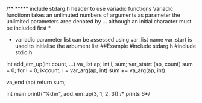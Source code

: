/**
***** include stdarg.h header to use variadic functions
  Variadic functionn takes an unlimuted numbers of arguments as parameter
  the unlimited parameters aree denoted by ...
  although an initial character must be included first
  *
  * variadic parameter list can be assessed using var_list name
  var_start is used to initialise the arbument list
##Example
#include stdarg.h
#include stdio.h

int add_em_up(int count, ...)
va_list ap;
int i, sum;
 var_statrt (ap, count)
 sum = 0;
  for i = 0; i<count; i = var_arg(ap, int)
  sum += va_arg(ap, int)
  
  va_end (ap)
  return sum;

int main
printf("%d\n", add_em_up(3, 1, 2, 3)) /* prints 6*/
